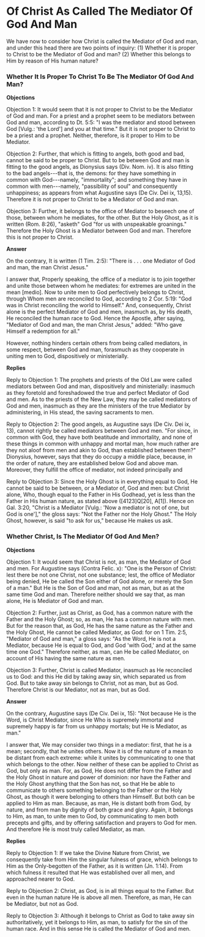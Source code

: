 # Of Christ As Called The Mediator Of God And Man

We have now to consider how Christ is called the Mediator of God and man, and under this head there are two points of inquiry:
(1) Whether it is proper to Christ to be the Mediator of God and man?
(2) Whether this belongs to Him by reason of His human nature?
### Whether It Is Proper To Christ To Be The Mediator Of God And Man?

**Objections**

Objection 1: It would seem that it is not proper to Christ to be the Mediator of God and man. For a priest and a prophet seem to be mediators between God and man, according to Dt. 5:5: "I was the mediator and stood between God [Vulg.: 'the Lord'] and you at that time." But it is not proper to Christ to be a priest and a prophet. Neither, therefore, is it proper to Him to be Mediator.

Objection 2: Further, that which is fitting to angels, both good and bad, cannot be said to be proper to Christ. But to be between God and man is fitting to the good angels, as Dionysius says (Div. Nom. iv). It is also fitting to the bad angels---that is, the demons: for they have something in common with God---namely, "immortality"; and something they have in common with men---namely, "passibility of soul" and consequently unhappiness; as appears from what Augustine says (De Civ. Dei ix, 13,15). Therefore it is not proper to Christ to be a Mediator of God and man.

Objection 3: Further, it belongs to the office of Mediator to beseech one of those, between whom he mediates, for the other. But the Holy Ghost, as it is written (Rom. 8:26), "asketh" God "for us with unspeakable groanings." Therefore the Holy Ghost is a Mediator between God and man. Therefore this is not proper to Christ.

**Answer**

On the contrary, It is written (1 Tim. 2:5): "There is . . . one Mediator of God and man, the man Christ Jesus."

I answer that, Properly speaking, the office of a mediator is to join together and unite those between whom he mediates: for extremes are united in the mean [medio]. Now to unite men to God perfectively belongs to Christ, through Whom men are reconciled to God, according to 2 Cor. 5:19: "God was in Christ reconciling the world to Himself." And, consequently, Christ alone is the perfect Mediator of God and men, inasmuch as, by His death, He reconciled the human race to God. Hence the Apostle, after saying, "Mediator of God and man, the man Christ Jesus," added: "Who gave Himself a redemption for all."

However, nothing hinders certain others from being called mediators, in some respect, between God and man, forasmuch as they cooperate in uniting men to God, dispositively or ministerially.

**Replies**

Reply to Objection 1: The prophets and priests of the Old Law were called mediators between God and man, dispositively and ministerially: inasmuch as they foretold and foreshadowed the true and perfect Mediator of God and men. As to the priests of the New Law, they may be called mediators of God and men, inasmuch as they are the ministers of the true Mediator by administering, in His stead, the saving sacraments to men.

Reply to Objection 2: The good angels, as Augustine says (De Civ. Dei ix, 13), cannot rightly be called mediators between God and men. "For since, in common with God, they have both beatitude and immortality, and none of these things in common with unhappy and mortal man, how much rather are they not aloof from men and akin to God, than established between them?" Dionysius, however, says that they do occupy a middle place, because, in the order of nature, they are established below God and above man. Moreover, they fulfill the office of mediator, not indeed principally and

Reply to Objection 3: Since the Holy Ghost is in everything equal to God, He cannot be said to be between, or a Mediator of, God and men: but Christ alone, Who, though equal to the Father in His Godhead, yet is less than the Father in His human nature, as stated above ([4123]Q[20], A[1]). Hence on Gal. 3:20, "Christ is a Mediator [Vulg.: 'Now a mediator is not of one, but God is one']," the gloss says: "Not the Father nor the Holy Ghost." The Holy Ghost, however, is said "to ask for us," because He makes us ask.
### Whether Christ, Is The Mediator Of God And Men?

**Objections**

Objection 1: It would seem that Christ is not, as man, the Mediator of God and men. For Augustine says (Contra Felic. x): "One is the Person of Christ: lest there be not one Christ, not one substance; lest, the office of Mediator being denied, He be called the Son either of God alone, or merely the Son of a man." But He is the Son of God and man, not as man, but as at the same time God and man. Therefore neither should we say that, as man alone, He is Mediator of God and man.

Objection 2: Further, just as Christ, as God, has a common nature with the Father and the Holy Ghost; so, as man, He has a common nature with men. But for the reason that, as God, He has the same nature as the Father and the Holy Ghost, He cannot be called Mediator, as God: for on 1 Tim. 2:5, "Mediator of God and man," a gloss says: "As the Word, He is not a Mediator, because He is equal to God, and God 'with God,' and at the same time one God." Therefore neither, as man, can He be called Mediator, on account of His having the same nature as men.

Objection 3: Further, Christ is called Mediator, inasmuch as He reconciled us to God: and this He did by taking away sin, which separated us from God. But to take away sin belongs to Christ, not as man, but as God. Therefore Christ is our Mediator, not as man, but as God.

**Answer**

On the contrary, Augustine says (De Civ. Dei ix, 15): "Not because He is the Word, is Christ Mediator, since He Who is supremely immortal and supremely happy is far from us unhappy mortals; but He is Mediator, as man."

I answer that, We may consider two things in a mediator: first, that he is a mean; secondly, that he unites others. Now it is of the nature of a mean to be distant from each extreme: while it unites by communicating to one that which belongs to the other. Now neither of these can be applied to Christ as God, but only as man. For, as God, He does not differ from the Father and the Holy Ghost in nature and power of dominion: nor have the Father and the Holy Ghost anything that the Son has not, so that He be able to communicate to others something belonging to the Father or the Holy Ghost, as though it were belonging to others than Himself. But both can be applied to Him as man. Because, as man, He is distant both from God, by nature, and from man by dignity of both grace and glory. Again, it belongs to Him, as man, to unite men to God, by communicating to men both precepts and gifts, and by offering satisfaction and prayers to God for men. And therefore He is most truly called Mediator, as man.

**Replies**

Reply to Objection 1: If we take the Divine Nature from Christ, we consequently take from Him the singular fulness of grace, which belongs to Him as the Only-begotten of the Father, as it is written (Jn. 1:14). From which fulness it resulted that He was established over all men, and approached nearer to God.

Reply to Objection 2: Christ, as God, is in all things equal to the Father. But even in the human nature He is above all men. Therefore, as man, He can be Mediator, but not as God.

Reply to Objection 3: Although it belongs to Christ as God to take away sin authoritatively, yet it belongs to Him, as man, to satisfy for the sin of the human race. And in this sense He is called the Mediator of God and men.
